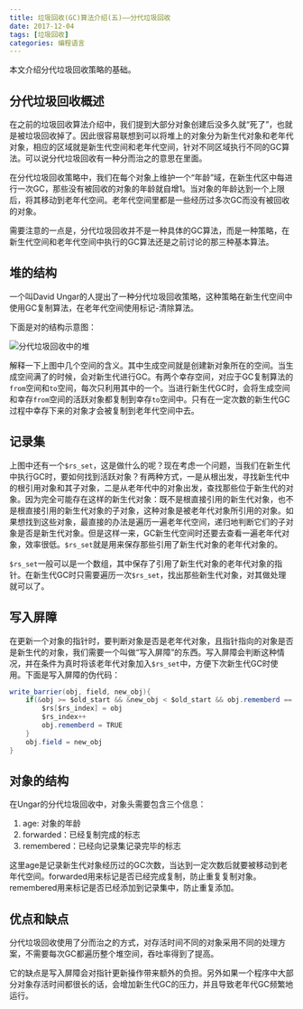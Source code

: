 ```yaml
---
title: 垃圾回收(GC)算法介绍(五)——分代垃圾回收
date: 2017-12-04
tags: [垃圾回收]
categories: 编程语言
---
```


本文介绍分代垃圾回收策略的基础。

<!--more-->

## 分代垃圾回收概述

在之前的垃圾回收算法介绍中，我们提到大部分对象创建后没多久就“死了”，也就是被垃圾回收掉了。因此很容易联想到可以将堆上的对象分为新生代对象和老年代对象，相应的区域就是新生代空间和老年代空间，针对不同区域执行不同的GC算法。可以说分代垃圾回收有一种分而治之的意思在里面。

在分代垃圾回收策略中，我们在每个对象上维护一个“年龄”域，在新生代区中每进行一次GC，那些没有被回收的对象的年龄就自增1。当对象的年龄达到一个上限后，将其移动到老年代空间。老年代空间里都是一些经历过多次GC而没有被回收的对象。

需要注意的一点是，分代垃圾回收并不是一种具体的GC算法，而是一种策略，在新生代空间和老年代空间中执行的GC算法还是之前讨论的那三种基本算法。

## 堆的结构

一个叫David Ungar的人提出了一种分代垃圾回收策略，这种策略在新生代空间中使用GC复制算法，在老年代空间使用标记-清除算法。

下面是对的结构示意图：

![分代垃圾回收中的堆](/assets/images/post_imgs/gc_44.png)

解释一下上图中几个空间的含义。其中生成空间就是创建新对象所在的空间。当生成空间满了的时候，会对新生代进行GC。有两个幸存空间，对应于GC复制算法的`from`空间和`to`空间，每次只利用其中的一个。当进行新生代GC时，会将生成空间和幸存`from`空间的活跃对象都复制到幸存`to`空间中。只有在一定次数的新生代GC过程中幸存下来的对象才会被复制到老年代空间中去。

## 记录集

上图中还有一个`$rs_set`，这是做什么的呢？现在考虑一个问题，当我们在新生代中执行GC时，要如何找到活跃对象？有两种方式，一是从根出发，寻找新生代中的根引用对象和其子对象，二是从老年代中的对象出发，查找那些位于新生代的对象。因为完全可能存在这样的新生代对象：既不是根直接引用的新生代对象，也不是根直接引用的新生代对象的子对象，这种对象是被老年代对象所引用的对象。如果想找到这些对象，最直接的办法是遍历一遍老年代空间，递归地判断它们的子对象是否是新生代对象。但是这样一来，GC新生代空间时还要去查看一遍老年代对象，效率很低。`$rs_set`就是用来保存那些引用了新生代对象的老年代对象的。

`$rs_set`一般可以是一个数组，其中保存了引用了新生代对象的老年代对象的指针。在新生代GC时只需要遍历一次`$rs_set`，找出那些新生代对象，对其做处理就可以了。

## 写入屏障

在更新一个对象的指针时，要判断对象是否是老年代对象，且指针指向的对象是否是新生代的对象，我们需要一个叫做“写入屏障”的东西。写入屏障会判断这种情况，并在条件为真时将该老年代对象加入`$rs_set`中，方便下次新生代GC时使用。下面是写入屏障的伪代码：

```Java
write_barrier(obj, field, new_obj){
    if(&obj >= $old_start && &new_obj < $old_start && obj.rememberd == FALSE){
        $rs[$rs_index] = obj
        $rs_index++
        obj.rememberd = TRUE
    }
    obj.field = new_obj
}
```

## 对象的结构

在Ungar的分代垃圾回收中，对象头需要包含三个信息：

1. age: 对象的年龄
2. forwarded：已经复制完成的标志
3. remembered：已经向记录集记录完毕的标志

这里age是记录新生代对象经历过的GC次数，当达到一定次数后就要被移动到老年代空间。forwarded用来标记是否已经完成复制，防止重复复制对象。remembered用来标记是否已经添加到记录集中，防止重复添加。

## 优点和缺点

分代垃圾回收使用了分而治之的方式，对存活时间不同的对象采用不同的处理方案，不需要每次GC都遍历整个堆空间，吞吐率得到了提高。

它的缺点是写入屏障会对指针更新操作带来额外的负担。另外如果一个程序中大部分对象存活时间都很长的话，会增加新生代GC的压力，并且导致老年代GC频繁地运行。